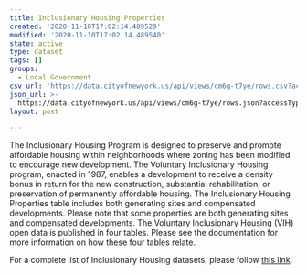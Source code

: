 ```yaml
---
title: Inclusionary Housing Properties
created: '2020-11-10T17:02:14.489529'
modified: '2020-11-10T17:02:14.489540'
state: active
type: dataset
tags: []
groups:
  - Local Government
csv_url: 'https://data.cityofnewyork.us/api/views/cm6g-t7ye/rows.csv?accessType=DOWNLOAD'
json_url: >-
  https://data.cityofnewyork.us/api/views/cm6g-t7ye/rows.json?accessType=DOWNLOAD
layout: post

---
```

The Inclusionary Housing Program is designed to preserve and promote affordable housing within neighborhoods where zoning has been modified to encourage new development.  The Voluntary Inclusionary Housing program, enacted in 1987, enables a development to receive a density bonus in return for the new construction, substantial rehabilitation, or preservation of permanently affordable housing.  The Inclusionary Housing Properties table includes both generating sites and compensated developments.  Please note that some properties are both generating sites and compensated developments.
The Voluntary Inclusionary Housing (VIH) open data is published in four tables. Please see the documentation for more information on how these four tables relate.

For a complete list of Inclusionary Housing datasets, please follow <a href="https://data.cityofnewyork.us/browse?q=HPD%20Inclusionary%20Housing&sortBy=relevance">this link</a>.
